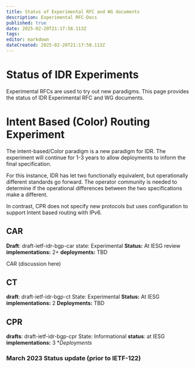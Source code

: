 ```yaml
---
title: Status of Experimental RFC and WG documents
description: Experimental RFC-Docs 
published: true
date: 2025-02-20T21:17:58.113Z
tags: 
editor: markdown
dateCreated: 2025-02-20T21:17:58.113Z
---
```


# Status of IDR Experiments 

Experimental RFCs are used to try out new paradigms.  This page provides the status of IDR Experimental RFC and WG documents.

# Intent Based (Color) Routing Experiment 

The intent-based/Color paradigm is a new paradigm for IDR. 
The experiment will continue for 1-3 years to allow deployments to inform the final specification. 

For this instance, IDR has let two functionally equivalent, but operationally different standards go forward.  The operator community is needed to determine if the operational differences between the two specifications make a different. 

In contrast, CPR does not specify new protocols but uses configuration to support Intent based routing with IPv6. 


## CAR 
**Draft**: draft-ietf-idr-bgp-car
state: Experimental 
**Status:** At IESG review 
**implementations:** 2+ 
**deployments:** TBD 

CAR (discussion here)


## CT 
**draft**: draft-ietf-idr-bgp-ct
State: Experimental 
**Status:** At IESG 
**implementations:** 2
**Deployments:** TBD 


## CPR 
**drafts**: draft-ietf-idr-bgp-cpr
State: Informational 
**status**: at IESG
**implementations:** 3
**Deployments*

### March 2023 Status update (prior to IETF-122)  